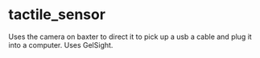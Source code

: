 tactile_sensor
==============
Uses the camera on baxter to direct it to pick up a usb a cable and plug it into a computer. Uses GelSight.
